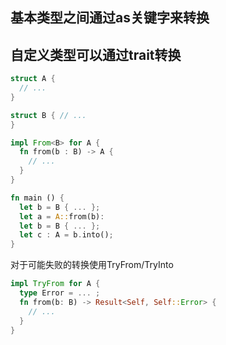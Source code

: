 ## 基本类型之间通过as关键字来转换
 
## 自定义类型可以通过trait转换
```rust
struct A {
  // ...
}

struct B { // ...
}

impl From<B> for A {
  fn from(b : B) -> A {
    // ...
  }
}

fn main () {
  let b = B { ... };
  let a = A::from(b):
  let b = B { ... };
  let c : A = b.into();
}
```
对于可能失败的转换使用TryFrom/TryInto
```rust
impl TryFrom for A {
  type Error = ... ;
  fn from(b: B) -> Result<Self, Self::Error> {
    // ...
  }
}
```

